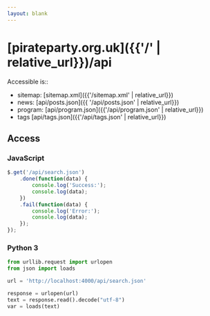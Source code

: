 ```yaml
---
layout: blank
---
```


# [pirateparty.org.uk]({{'/' | relative_url}})/api

Accessible is::

- sitemap: [sitemap.xml]({{'/sitemap.xml' | relative_url}})
- news: [api/posts.json]({{ '/api/posts.json' | relative_url}})
- program: [api/program.json]({{'/api/program.json' | relative_url}})
- tags [api/tags.json]({{'/api/tags.json' | relative_url}})

## Access

### JavaScript

```javascript
$.get('/api/search.json')
    .done(function(data) {
        console.log('Success:');
        console.log(data);
    })
    .fail(function(data) {
        console.log('Error:');
        console.log(data);
    });
});
```

### Python 3

```python
from urllib.request import urlopen
from json import loads

url = 'http://localhost:4000/api/search.json'

response = urlopen(url)
text = response.read().decode("utf-8")
var = loads(text)
```
